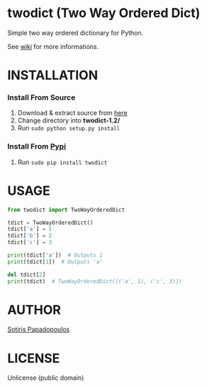 # twodict (Two Way Ordered Dict)
Simple two way ordered dictionary for Python.

See [wiki](https://github.com/MrS0m30n3/twodict/wiki) for more informations.

# INSTALLATION

### Install From Source
1. Download & extract source from [here](https://github.com/MrS0m30n3/twodict/archive/1.2.zip)
2. Change directory into **twodict-1.2/**
3. Run `sudo python setup.py install`

### Install From [Pypi](https://pypi.python.org/pypi/twodict)
1. Run `sudo pip install twodict`

# USAGE
```python
from twodict import TwoWayOrderedDict

tdict = TwoWayOrderedDict()
tdict['a'] = 1
tdict['b'] = 2
tdict['c'] = 3

print(tdict['a'])  # Outputs 1
print(tdict[1])  # Outputs 'a'

del tdict[2]
print(tdict)  # TwoWayOrderedDict([('a', 1), ('c', 3)])
```

# AUTHOR
[Sotiris Papadopoulos](https://twitter.com/MrS0m30n3)

# LICENSE
Unlicense (public domain)
